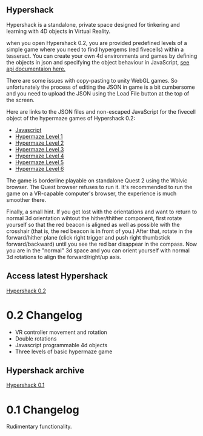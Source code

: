 Hypershack
----------

Hypershack is a standalone, private space designed for tinkering and learning with 4D objects in Virtual Reality. 

when you open Hypershack 0.2, you are provided predefined levels of a simple game where you need to find hypergems (red fivecells) within a tesseract. You can create your own 4d environments and games by defining the objects in json and specifying the object behaviour in JavaScript, [see api documentaion here.](APIdocs)   

There are some issues with copy-pasting to unity WebGL games. So unfortunately the process of editing the JSON in game is a bit cumbersome and you need to upload the JSON using the Load File button at the top of the screen.

Here are links to the JSON files and non-escaped JavaScript for the fivecell object of the hypermaze games of Hypershack 0.2:

- [Javascript](examples/Level1js.js)
- [Hypermaze Level 1](examples/Hypermaze%20Level%201.json)
- [Hypermaze Level 2](examples/Hypermaze%20Level%202.json)
- [Hypermaze Level 3](examples/Hypermaze%20Level%203.json)
- [Hypermaze Level 4](examples/Hypermaze%20Level%204.json)
- [Hypermaze Level 5](examples/Hypermaze%20Level%205.json)
- [Hypermaze Level 6](examples/Hypermaze%20Level%206.json)

The game is borderline playable on standalone Quest 2 using the Wolvic browser. The Quest browser refuses to run it. It's recommended to run the game on a VR-capable computer's browser, the experience is much smoother there. 


Finally, a small hint. If you get lost with the orientations and want to return to normal 3d orientation wihtout the hither/thither component, first rotate yourself so that the red beacon is aligned as well as possible with the crosshair (that is, the red beacon is in front of you.) After that, rotate in the forward/hither plane (click right trigger and push right thumbstick forward/backward) until you see the red bar disappear in the compass. Now you are in the "normal" 3d space and you can orient yourself with normal 3d rotations to align the forward/right/up axis. 

Access latest Hypershack
------------------------

 [Hypershack 0.2](hypershack-0.2)

0.2 Changelog
=============

- VR controller movement and rotation
- Double rotations
- Javascript programmable 4d objects
- Three levels of basic hypermaze game

Hypershack archive
------------------

 [Hypershack 0.1](hypershack-0.1)

0.1 Changelog
=============

Rudimentary functionality.





